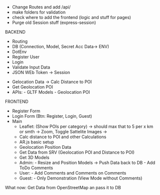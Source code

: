 - Change Routes and add /api/
- make folders for validation 
- check where to add the frontend (logic and stuff for pages)
- Purge old Session stuff (express-session)


BACKEND
+ Routing
+ DB (Connection, Model, Secret Acc Data-> ENV)
+ DotEnv
+ Register User
+ Login
+ Validate Input Data
+ JSON WEb Token -> Session
- Gelocation Data -> Calc Distance to POI
- Get Geolocation POI
- APIs:
        - GLTF Models
        - Geolocation POI

FRONTEND
+ Register Form
+ Login Form (Btn: Register, Login, Guest)
+ Main
    - Leaflet: (Show POIs per category)
        -> should max that to 5 per x km or smth
        -> Zoom, Toggle Sattelite Images
        -> 
    - Calc distance to POI and other Calculations
    - AR.js basic setup
    - Geolocation Position Data
    - Get Data from SRV (Geolocation POI and Distance to POI)
    - Get 3D Models
    - Admin:
            - Resize and Position Models
              -> Push Data back to DB
            - Add ToDo Comments
    - User:
            - Add Comments and Comments on Comments
    - Guest:
            - Only Demonstration (View Mode without Comments)




What now: Get Data from OpenStreetMap an pass it to DB

